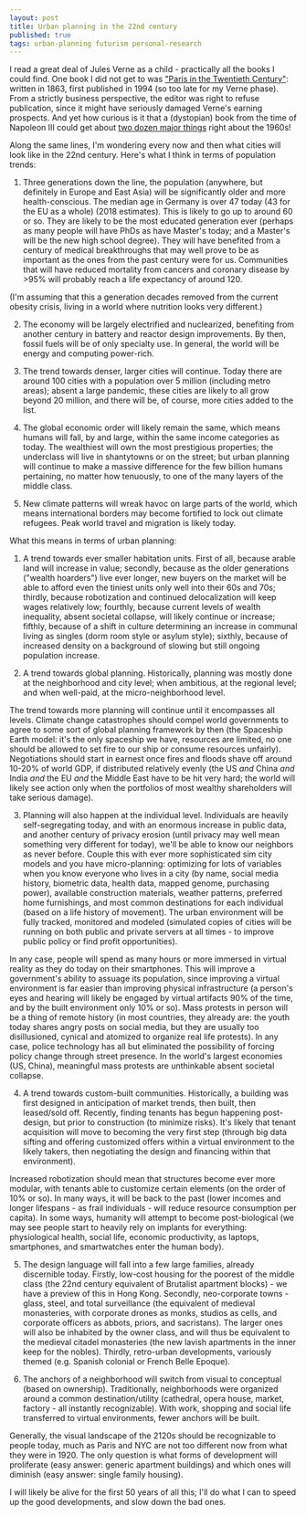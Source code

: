 ```yaml
---
layout: post
title: Urban planning in the 22nd century
published: true
tags: urban-planning futurism personal-research
---
```

I read a great deal of Jules Verne as a child - practically all the books I could find. One book I did not get to was ["Paris in the Twentieth Century"](https://en.wikipedia.org/wiki/Paris_in_the_Twentieth_Century): written in 1863, first published in 1994 (so too late for my Verne phase). From a strictly business perspective, the editor was right to refuse publication, since it might have seriously damaged Verne's earning prospects. And yet how curious is it that a (dystopian) book from the time of Napoleon III could get about [two dozen major things](https://en.wikipedia.org/wiki/Paris_in_the_Twentieth_Century#Predictions_for_1960) right about the 1960s!

Along the same lines, I'm wondering every now and then what cities will look like in the 22nd century. Here's what I think in terms of population trends:

1) Three generations down the line, the population (anywhere, but definitely in Europe and East Asia) will be significantly older and more health-conscious. The median age in Germany is over 47 today (43 for the EU as a whole) (2018 estimates). This is likely to go up to around 60 or so. They are likely to be the most educated generation ever (perhaps as many people will have PhDs as have Master's today; and a Master's will be the new high school degree).  They will have benefited from a century of medical breakthroughs that may well prove to be as important as the ones from the past century were for us. Communities that will have reduced mortality from cancers and coronary disease by >95% will probably reach a life expectancy of around 120.

(I'm assuming that this a generation decades removed from the current obesity crisis, living in a world where nutrition looks very different.)

2) The economy will be largely electrified and nuclearized, benefiting from another century in battery and reactor design improvements. By then, fossil fuels will be of only specialty use. In general, the world will be energy and computing power-rich.

3) The trend towards denser, larger cities will continue. Today there are around 100 cities with a population over 5 million (including metro areas); absent a large pandemic, these cities are likely to all grow beyond 20 million, and there will be, of course, more cities added to the list.

4) The global economic order will likely remain the same, which means humans will fall, by and large, within the same income categories as today. The wealthiest will own the most prestigious properties; the underclass will live in shantytowns or on the street; but urban planning will continue to make a massive difference for the few billion humans pertaining, no matter how tenuously, to one of the many layers of the middle class.   

5) New climate patterns will wreak havoc on large parts of the world, which means international borders may become fortified to lock out climate refugees. Peak world travel and migration is likely today.      

What this means in terms of urban planning:

1) A trend towards ever smaller habitation units. First of all, because arable land will increase in value; secondly, because as the older generations ("wealth hoarders") live ever longer, new buyers on the market will be able to afford even the tiniest units only well into their 60s and 70s; thirdly, because robotization and continued delocalization will keep wages relatively low; fourthly, because current levels of wealth inequality, absent societal collapse, will likely continue or increase; fifthly, because of a shift in culture determining an increase in communal living as singles (dorm room style or asylum style); sixthly, because of increased density on a background of slowing but still ongoing population increase.

2) A trend towards global planning. Historically, planning was mostly done at the neighborhood and city level; when ambitious, at the regional level; and when well-paid, at the micro-neighborhood level.

The trend towards more planning will continue until it encompasses all levels. Climate change catastrophes should compel world governments to agree to some sort of global planning framework by then (the Spaceship Earth model: it's the only spaceship we have, resources are limited, no one should be allowed to set fire to our ship or consume resources unfairly). Negotiations should start in earnest once fires and floods shave off around 10-20% of world GDP, if distributed relatively evenly (the US *and* China *and* India *and* the EU *and* the Middle East have to be hit very hard; the world will likely see action only when the portfolios of most wealthy shareholders will take serious damage).

3) Planning will also happen at the individual level. Individuals are heavily self-segregating today, and with an enormous increase in public data, and another century of privacy erosion (until privacy may well mean something very different for today), we'll be able to know our neighbors as never before. Couple this with ever more sophisticated sim city models and you have micro-planning: optimizing for lots of variables when you know everyone who lives in a city (by name, social media history, biometric data, health data, mapped genome, purchasing power), available construction materials, weather patterns, preferred home furnishings, and most common destinations for each individual (based on a life history of movement). The urban environment will be fully tracked, monitored and modeled (simulated copies of cities will be running on both public and private servers at all times - to improve public policy or find profit opportunities).

In any case, people will spend as many hours or more immersed in virtual reality as they do today on their smartphones. This will improve a government's ability to assuage its population, since improving a virtual environment is far easier than improving physical infrastructure (a person's eyes and hearing will likely be engaged by virtual artifacts 90% of the time, and by the built environment only 10% or so). Mass protests in person will be a thing of remote history (in most countries, they already are: the youth today shares angry posts on social media, but they are usually too disillusioned, cynical and atomized to organize real life protests). In any case, police technology has all but eliminated the possibility of forcing policy change through street presence. In the world's largest economies (US, China), meaningful mass protests are unthinkable absent societal collapse.

4) A trend towards custom-built communities. Historically, a building was first designed in anticipation of market trends, then built, then leased/sold off. Recently, finding tenants has begun happening post-design, but prior to construction (to minimize risks). It's likely that tenant acquisition will move to becoming the very first step (through big data sifting and offering customized offers within a virtual environment to the likely takers, then negotiating the design and financing within that environment).

Increased robotization should mean that structures become ever more modular, with tenants able to customize certain elements (on the order of 10% or so). In many ways, it will be back to the past (lower incomes and longer lifespans - as frail individuals - will reduce resource consumption per capita). In some ways, humanity will attempt to become post-biological (we may see people start to heavily rely on implants for everything: physiological health, social life, economic productivity, as laptops, smartphones, and smartwatches enter the human body).

5) The design language will fall into a few large families, already discernible today. Firstly, low-cost housing for the poorest of the middle class (the 22nd century equivalent of Brutalist apartment blocks) - we have a preview of this in Hong Kong. Secondly, neo-corporate towns - glass, steel, and total surveillance (the equivalent of medieval monasteries, with corporate drones as monks, studios as cells, and corporate officers as abbots, priors, and sacristans). The larger ones will also be inhabited by the owner class, and will thus be equivalent to the medieval citadel monasteries (the new lavish apartments in the inner keep for the nobles). Thirdly, retro-urban developments, variously themed (e.g. Spanish colonial or French Belle Epoque).

6) The anchors of a neighborhood will switch from visual to conceptual (based on ownership). Traditionally, neighborhoods were organized around a common destination/utility (cathedral, opera house, market, factory - all instantly recognizable). With work, shopping and social life transferred to virtual environments, fewer anchors will be built.

Generally, the visual landscape of the 2120s should be recognizable to people today, much as Paris and NYC are not too different now from what they were in 1920. The only question is what forms of development will proliferate (easy answer: generic apartment buildings) and which ones will diminish (easy answer: single family housing).  

I will likely be alive for the first 50 years of all this; I'll do what I can to speed up the good developments, and slow down the bad ones.   
